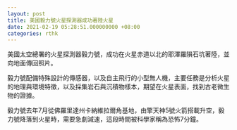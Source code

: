 ```yaml
---
layout: post
title: 美國毅力號火星探測器成功著陸火星
date: 2021-02-19 05:28:51.000000000 +08:00
categories: rthk
---
```


美國太空總署的火星探測器毅力號，成功在火星赤道以北的耶澤羅隕石坑著陸，並向地面傳回照片。

毅力號配備特殊設計的傳感器，以及自主飛行的小型無人機，主要任務是分析火星的地理與環境特徵，以及採集岩石與沉積物樣本，期望在火星表面，找到古老微生物的證據。

毅力號去年7月從佛羅里達州卡納維拉爾角基地，由擎天神5號火箭搭載升空，毅力號降落到火星時，需要急劇減速，這段時間被科學家稱為恐怖7分鐘。
